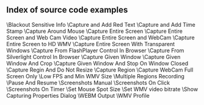 ## Index of source code examples


\Blackout Sensitive Info
\Capture and Add Red Text
\Capture and Add Time Stamp
\Capture Around Mouse
\Capture Entire Screen
\Capture Entire Screen and Web Cam Video
\Capture Entire Screen and WebCam
\Capture Entire Screen to HD WMV
\Capture Entire Screen With Transparent Windows
\Capture From FlashPlayer Control In Browser
\Capture From Silverlight Control In Browser
\Capture Given Window
\Capture Given Window And Crop
\Capture Given Window And Stop On Window Closed
\Capture Regin And Do Not Resize
\Capture Region
\Capture WebCam Full Screen Only
\Low FPS and Min WMV Size
\Multiple Regions Recording
\Pause And Resume
\Screenshots Manual
\Screenshots On Click
\Screenshots On Timer
\Set Mouse Spot Size
\Set WMV video bitrate
\Show Capturing Properties Dialog
\WEBM Output
\WMV Profile

